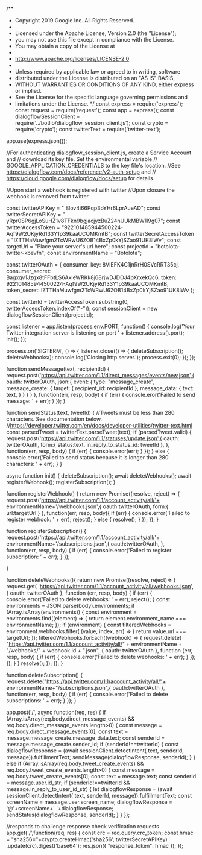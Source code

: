 /**
 * Copyright 2019 Google Inc. All Rights Reserved.
 *
 * Licensed under the Apache License, Version 2.0 (the "License");
 * you may not use this file except in compliance with the License.
 * You may obtain a copy of the License at
 *
 *    http://www.apache.org/licenses/LICENSE-2.0
 *
 * Unless required by applicable law or agreed to in writing, software
 * distributed under the License is distributed on an "AS IS" BASIS,
 * WITHOUT WARRANTIES OR CONDITIONS OF ANY KIND, either express or implied.
 * See the License for the specific language governing permissions and
 * limitations under the License.
 */
const express = require('express');
const request = require('request');
const app = express();
const dialogflowSessionClient =
    require('../botlib/dialogflow_session_client.js');
const crypto = require('crypto');
const twitterText = require('twitter-text');

app.use(express.json());

//For authenticating dialogflow_session_client.js, create a Service Account and
// download its key file. Set the environmental variable
// GOOGLE_APPLICATION_CREDENTIALS to the key file's location.
//See https://dialogflow.com/docs/reference/v2-auth-setup and
// https://cloud.google.com/dialogflow/docs/setup for details.

//Upon start a webhook is registered with twitter
//Upon closure the webhook is removed from twitter

const twitterAPIKey = "
Blov4i66Pqp3oYHr6LprAueAD";
const twitterSecretAPIKey = "
yRpr0SP6gjLoSuHZ1v8TFkn9bgjacjyzBuZ24nUUkMBW1l9g07";
const twitterAccessToken = "922101485944500224-Aqf9W2UKjyRd133Y1p39kaaUCQMKmtB";
const twitterSecretAccessToken = "lZTTHaMuwfgm2TcWRwU6ZOB14BxZp0kYjSZao91UK8lWv";
const targetUrl = "Place your server's url here";
const projectId = "botolota-twitter-kbevfn";
const environmentName = "Botolota";

const twitterOAuth = {
  consumer_key: 
8VIEFK4C1jnRrH0SVcRRT35cj,
  consumer_secret: Bagxqv1Jzgx8tFFbtLS6AxIeWRKk8j68rjwDJDOJ4pXrxekQc6,
  token: 922101485944500224-Aqf9W2UKjyRd133Y1p39kaaUCQMKmtB,
  token_secret: lZTTHaMuwfgm2TcWRwU6ZOB14BxZp0kYjSZao91UK8lWv
};

const twitterId = twitterAccessToken.substring(0, twitterAccessToken.indexOf("-"));
const sessionClient = new dialogflowSessionClient(projectId);

const listener = app.listen(process.env.PORT, function() {
  console.log('Your Twitter integration server is listening on port '
      + listener.address().port);
  init();
});

process.on('SIGTERM', () => {
  listener.close(() => {
    deleteSubscription();
    deleteWebhooks();
    console.log('Closing http server.');
    process.exit(0);
  });
});

function sendMessage(text, recipientId) {
  request.post('https://api.twitter.com/1.1/direct_messages/events/new.json',{
    oauth: twitterOAuth,
    json:{
      event: {
        type: "message_create",
        message_create: {
          target: {
            recipient_id: recipientId
          },
          message_data: {
            text: text,
          }
        }
      }
    }
  }, function(err, resp, body) {
    if (err) {
      console.eror('Failed to send message: ' + err);
    }
  });
}

function sendStatus(text, tweetId) {
  //Tweets must be less than 280 characters. See documentation below.
  //https://developer.twitter.com/en/docs/developer-utilities/twitter-text.html
  const parsedTweet = twitterText.parseTweet(text);
  if (parsedTweet.valid) {
    request.post('https://api.twitter.com/1.1/statuses/update.json',{
      oauth: twitterOAuth,
      form:{
        status:text,
        in_reply_to_status_id: tweetId
      },
    }, function(err, resp, body) {
      if (err) {
        console.error(err);
      }
    });
  } else {
    console.error('Failed to send status because it is longer than 280 characters: ' +
        err);
  }
}

async function init() {
  deleteSubscription();
  await deleteWebhooks();
  await registerWebhook();
  registerSubscription();
}

function registerWebhook() {
  return new Promise((resolve, reject) => {
    request.post('https://api.twitter.com/1.1/account_activity/all/'+
        environmentName+'/webhooks.json',{
      oauth:twitterOAuth,
      form:{
        url:targetUrl
      }
    }, function(err, resp, body){
      if (err) {
        console.error('Failed to register webhook: ' + err);
        reject();
      } else {
        resolve();
      }
    });
  });
}

function registerSubscription() {
  request.post('https://api.twitter.com/1.1/account_activity/all/'+
      environmentName+'/subscriptions.json',{
    oauth:twitterOAuth,
  }, function(err, resp, body) {
    if (err) {
      console.error('Failed to register subscription: ' + err);
    }
  });

}

function deleteWebhooks(){
  return new Promise((resolve, reject)=> {
    request.get(
        'https://api.twitter.com/1.1/account_activity/all/webhooks.json', {
          oauth: twitterOAuth
        }, function (err, resp, body) {
          if (err) {
            console.error('Failed to delete webhooks: ' + err);
            reject();
          }
          const environments = JSON.parse(body).environments;
          if (Array.isArray(environments)) {
            const environment = environments.find((element) => {
              return element.environment_name === environmentName;
            });
            if (environment) {
              const filteredWebhooks = environment.webhooks.filter(
                  (value, index, arr) => {
                    return value.url === targetUrl;
                  });
              filteredWebhooks.forEach((webhook) => {
                request.delete(
                    "https://api.twitter.com/1.1/account_activity/all/" +
                    environmentName + "/webhooks/" + webhook.id + ".json", {
                      oauth: twitterOAuth
                    }, function (err, resp, body) {
                      if (err) {
                        console.error('Failed to delete webhooks: ' + err);
                      }
                    });
              });
            }
          }
          resolve();
        });
  });
}

function deleteSubscription() {
  request.delete("https://api.twitter.com/1.1/account_activity/all/"+
      environmentName+"/subscriptions.json",{
    oauth:twitterOAuth
  }, function(err, resp, body) {
    if (err) {
      console.error('Failed to delete subscriptions: ' + err);
    }
  });
}

app.post('/', async function(req, res) {
  if (Array.isArray(req.body.direct_message_events) &&
      req.body.direct_message_events.length>0) {
    const message = req.body.direct_message_events[0];
    const text = message.message_create.message_data.text;
    const senderId = message.message_create.sender_id;
    if (senderId!==twitterId) {
      const dialogflowResponse = (await sessionClient.detectIntent(
          text, senderId, message)).fulfillmentText;
      sendMessage(dialogflowResponse, senderId);
    }
  } else if (Array.isArray(req.body.tweet_create_events) &&
      req.body.tweet_create_events.length>0) {
    const message = req.body.tweet_create_events[0];
    const text = message.text;
    const senderId = message.user.id_str;
    if (senderId!==twitterId && message.in_reply_to_user_id_str) {
      let dialogflowResponse = (await sessionClient.detectIntent(
          text, senderId, message)).fulfillmentText;
      const screenName = message.user.screen_name;
      dialogflowResponse = '@'+screenName+' '+dialogflowResponse;
      sendStatus(dialogflowResponse, senderId);
    }
  }
});

//responds to challenge response check verification requests
app.get('/',function(req, res) {
  const crc = req.query.crc_token;
  const hmac = "sha256="+crypto.createHmac('sha256', twitterSecretAPIKey)
      .update(crc).digest('base64');
  res.json({
    "response_token": hmac
  });
});
